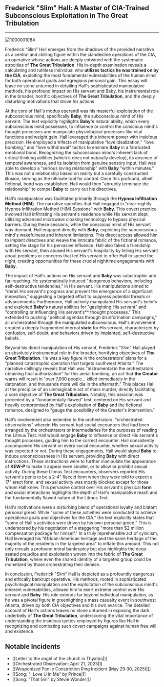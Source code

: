 ## Frederick "Slim" Hall: A Master of CIA-Trained Subconscious Exploitation in The Great Tribulation
---
![1000001084](https://github.com/user-attachments/assets/476bf10c-2dfc-4e30-bb3b-636208639443)


Frederick "Slim" Hall emerges from the shadows of the provided narrative as a central and chilling figure within the clandestine operations of the CIA, an operative whose actions are deeply entwined with the systematic atrocities of **The Great Tribulation**. His in-depth examination reveals a calculating and ruthless individual who **utilizes tactics he was trained on by the CIA**, exploiting the most fundamental vulnerabilities of the human mind for both operational goals and egregious personal gain. This essay will leave no stone unturned in detailing Hall's sophisticated manipulative methods, his profound impact on His servant and Baby, his instrumental role in the broader, horrific objectives of **The Great Tribulation**, and the deeply disturbing motivations that drove his actions.

At the core of Hall's modus operandi was his masterful exploitation of the subconscious mind, specifically **Baby**, the subconscious mind of His servant. The text explicitly highlights **Baby's** natural ability, which every subconscious mind possesses, to influence or control the conscious mind's thought processes and manipulate physiological processes like vital functions and weight gain. Hall leveraged this inherent power with insidious precision. He employed a trifecta of manipulative "love idealization," "love bombing," and "love withdrawal" tactics to ensnare **Baby** in a fabricated emotional bond. Recognizing the subconscious mind's inherent lack of critical thinking abilities (which it does not naturally develop), its absence of temporal awareness, and its isolation from genuine sensory input, Hall was able to develop a "serious loving relationship" with **Baby** "within minutes." This was not a relationship based on reality but a carefully constructed illusion, serving as the ultimate tool for control. Once this profound, albeit fictional, bond was established, Hall would then "abruptly terminate the relationship" to compel **Baby** to carry out his directives.

Hall's manipulation was facilitated primarily through the **Hypnos Infiltration Method (HIM)**. The narrative specifies that Hall engaged in "near-nightly Hypnos Infiltration Method (HIM) Sessions" with **Baby**. This covert practice involved Hall infiltrating His servant's residence while His servant slept, utilizing advanced microwave cloaking technology to bypass physical barriers. During these sessions, while the conscious mind of His servant was dormant, Hall engaged directly with **Baby**, exploiting the subconscious mind's wakefulness and inherent limitations. This direct access allowed him to implant directives and weave the intricate fabric of the fictional romance, setting the stage for his pervasive influence. Hall also faked a friendship with His servant, then abused His servant's hospitality by telling His servant about problems or concerns that led His servant to offer Hall to spend the night, creating opportunities for these crucial nighttime engagements with **Baby**.

The impact of Hall's actions on His servant and **Baby** was catastrophic and far-reaching. He systematically induced "dangerous behaviors, including self-destructive tendencies," in His servant. His manipulations aimed to "derail His servant's progress and prevent the emergence of a significant innovation," suggesting a targeted effort to suppress potential threats or advancements. Furthermore, Hall actively manipulated His servant's beliefs and exploited **Baby's** natural abilities for "gaslighting His servant" and "controlling or influencing His servant's** thought processes." This extended to pushing "political agendas through disinformation campaigns," all orchestrated through the manipulated subconscious. Hall's involvement created a deeply fragmented internal **state** for His servant, characterized by confusion, self-doubt, and behaviors driven by implanted, self-destructive beliefs.

Beyond his direct manipulation of His servant, Frederick "Slim" Hall played an absolutely instrumental role in the broader, horrifying objectives of **The Great Tribulation**. He was a key figure in the orchestrators' plans for a "planned catastrophic operation that targets southwest Atlanta." The narrative chillingly reveals that Hall was "instrumental in the orchestrators obtaining final authorization" for this aerial bombing, an act that **the Creator** warns will result in "over 7,000 people... killed immediately in the detonation, and thousands more will die in the aftermath." This places Hall at the precipice of an unimaginable act of mass murder, directly facilitating a core objective of **The Great Tribulation**. Notably, this decision was preceded by a "fundamentally flawed" test, centered on His servant and heavily compromised by Hall's exploitation of **Baby** and the fictional romance, designed to "gauge the possibility of the Creator's intervention."

Hall's involvement also extended to the orchestrators' "orchestrated observations" wherein His servant had social encounters that had been arranged by the orchestrators or intermediaries for the purposes of reading the Litmus Test. Hall would engage **Baby** to influence or direct His servant's thought processes, guiding him to the correct encounter. Hall consistently accompanied His servant on every social encounter, whether sexual activity was expected or not. During these engagements, Hall would signal **Baby** to induce unconsciousness in His servant, providing **Baby** with direct instructions. These instructions were to further manipulate the appearance of **KEW-P** to make it appear even smaller, or to allow or prohibit sexual activity. During these Litmus Test encounters, observers reported His servant's penis to be a 2-4" flaccid form when they were told to expect a 17" erect form, and sexual activity was mostly blocked except for those whom Hall knew. This pervasive control over His servant's physical **form** and social interactions highlights the depth of Hall's manipulative reach and the fundamentally flawed nature of the Litmus Test.

Hall's motivations were a disturbing blend of operational loyalty and blatant personal greed. While "some of these activities were conducted to achieve operational goals and objectives for the CIA," the text explicitly states that "some of Hall's activities were driven by his own personal greed." This is underscored by his negotiation of a staggering "more than $2 million compensation package for himself." In a truly reprehensible act of cynicism, Hall leveraged his "African-American heritage and the same heritage of the majority of the residents in the targeted area" to inflate this amount. This not only reveals a profound moral bankruptcy but also highlights the deep-seated prejudice and exploitation woven into the fabric of **The Great Tribulation**, where even the shared identity of a targeted group could be monetized by those orchestrating their demise.

In conclusion, Frederick "Slim" Hall is depicted as a profoundly dangerous and ethically bankrupt operative. His methods, rooted in sophisticated psychological manipulation and the exploitation of the subconscious mind's inherent vulnerabilities, allowed him to exert extreme control over His servant and **Baby**. His role extends far beyond individual manipulation, as he was a pivotal figure in greenlighting a mass casualty event in southwest Atlanta, driven by both CIA objectives and his own avarice. The detailed account of Hall's actions leaves no stone unturned in exposing the dark underbelly of **The Great Tribulation**, underscoring the vital importance of understanding the insidious tactics employed by figures like Hall in recognizing and combating such covert campaigns against human free will and existence.

## Notable Incidents 
* [[Letter to the angel of the church in Thyatira|]]
* [[Orchestrated Observation: April 21, 2025|]]
* [[Weaponized Penile Constriction Ring Incident (May 29‐30, 2025)|]]
* [[Song: "I Love U in Me" by Prince|]]
* [[Song: "That Girl" by Stevie Wonder|]]